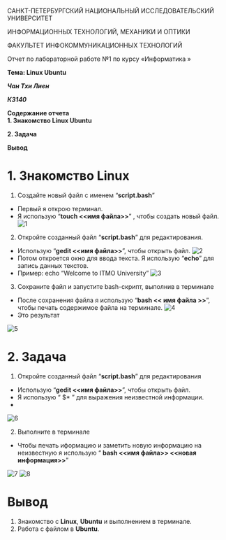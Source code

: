 САНКТ-ПЕТЕРБУРГСКИЙ НАЦИОНАЛЬНЫЙ ИССЛЕДОВАТЕЛЬСКИЙ УНИВЕРСИТЕТ

ИНФОРМАЦИОННЫХ ТЕХНОЛОГИЙ, МЕХАНИКИ И ОПТИКИ

ФАКУЛЬТЕТ ИНФОКОММУНИКАЦИОННЫХ ТЕХНОЛОГИЙ



Отчет по лабораторной работе №1 по курсу «Информатика »

**Тема: Linux Ubuntu**

***Чан Тхи Лиен***

***К3140***

**Содержание отчета**                  
**1.	Знакомство Linux Ubuntu**

**2.	Задача**

**Вывод**

# 1.	Знакомство Linux
1. Создайте новый файл с именем “**script.bash**”
- Первый я открою терминал.
- Я использую “**touch <<имя файла>>**” , чтобы создать новый файл. 
![1](https://github.com/user-attachments/assets/3be6de07-9535-49e4-a92a-79b8a93927ec)
2. Откройте созданный файл “**script.bash**” для редактирования.
- Использую “**gedit <<имя файла>>**”, чтобы открыть файл. 
![2](https://github.com/user-attachments/assets/68747787-ef3f-4f0b-b2e7-f6a5114acc3e)
- Потом откроется окно для ввода текста. Я использую “**echo**”  для запись данных текстов.
- Пример: echo “Welcome to ITMO University”
![3](https://github.com/user-attachments/assets/aa7c68fb-5d8e-46d6-a625-b9fdf3ff0ff7)
3. Сохраните файл и запустите bash-скрипт, выполнив в терминале
- После сохранения файла я использую “**bash << имя файла >>**”, чтобы печать содержимое файла на терминале.
![4](https://github.com/user-attachments/assets/04b41e0c-37e4-40e4-993a-da56253c5cf0)
- Это результат
  
![5](https://github.com/user-attachments/assets/10a62ea9-5ff7-4d4e-aeb1-be5449110edf)
# 2.	Задача
1. Откройте созданный файл “**script.bash**” для редактирования
- Использую “**gedit <<имя файла>>**”, чтобы открыть файл. 
- Я использую “ $* ” для выражения неизвестной информации.
- 
![6](https://github.com/user-attachments/assets/9eaaa5aa-4d1b-45bb-a938-5ad540e760fa)

2. Выполните в терминале
- Чтобы печать иформацию и заметить новую информацию на неизвестную я использую 
“ **bash <<имя файла>> <<новая информация>>**”

![7](https://github.com/user-attachments/assets/feee68d1-06d3-4e87-ab03-51d5425e222c)
![8](https://github.com/user-attachments/assets/7287b6e0-9783-492c-b9f0-8d8e05319f3d)
# Вывод
1. Знакомство с **Linux**, **Ubuntu** и выполнением в терминале.
2. Работа с файлом в **Ubuntu**.
